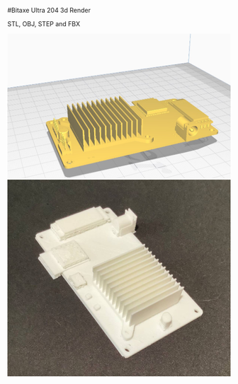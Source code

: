 #Bitaxe Ultra 204 3d Render

STL, OBJ, STEP and FBX


![image 1](https://github.com/BeeEvolved/BOSH/blob/main/Bitaxe%20Ultra%20204/ba3dprint.jpg)
![image 2](https://github.com/BeeEvolved/BOSH/blob/main/Bitaxe%20Ultra%20204/BAU2041.jpg)

